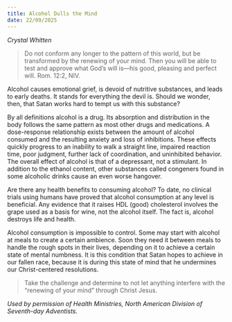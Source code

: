 ```yaml
---
title: Alcohol Dulls the Mind
date: 22/09/2025
---
```


_Crystal Whitten_

> <p></p>
> Do not conform any longer to the pattern of this world, but be transformed by the renewing of your mind. Then you will be able to test and approve what God’s will is—his good, pleasing and perfect will. Rom. 12:2, NIV.

Alcohol causes emotional grief, is devoid of nutritive substances, and leads to early deaths. It stands for everything the devil is. Should we wonder, then, that Satan works hard to tempt us with this substance?

By all definitions alcohol is a drug. Its absorption and distribution in the body follows the same pattern as most other drugs and medications. A dose-response relationship exists between the amount of alcohol consumed and the resulting anxiety and loss of inhibitions. These effects quickly progress to an inability to walk a straight line, impaired reaction time, poor judgment, further lack of coordination, and uninhibited behavior. The overall effect of alcohol is that of a depressant, not a stimulant. In addition to the ethanol content, other substances called congeners found in some alcoholic drinks cause an even worse hangover.

Are there any health benefits to consuming alcohol? To date, no clinical trials using humans have proved that alcohol consumption at any level is beneficial. Any evidence that it raises HDL (good) cholesterol involves the grape used as a basis for wine, not the alcohol itself. The fact is, alcohol destroys life and health.

Alcohol consumption is impossible to control. Some may start with alcohol at meals to create a certain ambience. Soon they need it between meals to handle the rough spots in their lives, depending on it to achieve a certain state of mental numbness. It is this condition that Satan hopes to achieve in our fallen race, because it is during this state of mind that he undermines our Christ-centered resolutions.

> <callout></callout>
> Take the challenge and determine to not let anything interfere with the “renewing of your mind” through Christ Jesus.

_Used by permission of Health Ministries, North American Division of Seventh-day Adventists._